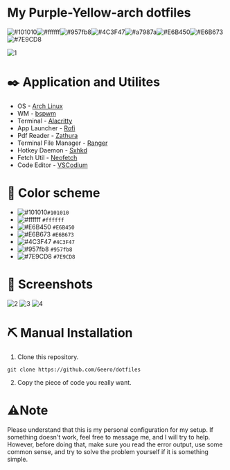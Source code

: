 # My Purple-Yellow-arch dotfiles

![#101010](https://placehold.co/15x15/101010/101010.png)![#ffffff](https://placehold.co/15x15/ffffff/ffffff.png)![#957fb8](https://placehold.co/15x15/957fb8/957fb8.png)![#4C3F47](https://placehold.co/15x15/4C3F47/4C3F47.png)![#a7987a](https://placehold.co/15x15/a7987a/a7987a.png)![#E6B450](https://placehold.co/15x15/E6B450/E6B450.png)![#E6B673](https://placehold.co/15x15/E6B673/E6B673.png)![#7E9CD8](https://placehold.co/15x15/7E9CD8/7E9CD8.png)

![1](https://github.com/6eero/Dotfiles/assets/114809573/92cfb6be-2a8e-4dd9-8c81-67dab8f7fb1e)

# ✒️ Application and Utilites
- OS - [Arch Linux](https://wiki.archlinux.org)
- WM - [bspwm](https://github.com/baskerville/bspwm)
- Terminal - [Alacritty](https://github.com/alacritty/alacritty)
- App Launcher - [Rofi](https://github.com/davatorium/rofi)
- Pdf Reader - [Zathura](https://github.com/pwmt/zathura)
- Terminal File Manager - [Ranger](https://github.com/ranger/ranger)
- Hotkey Daemon - [Sxhkd](https://github.com/baskerville/sxhkd)
- Fetch Util - [Neofetch](https://github.com/dylanaraps/neofetch)
- Code Editor - [VSCodium](https://vscodium.com/)

# 🎨 Color scheme
- ![#101010](https://placehold.co/15x15/101010/101010.png)`#101010`
- ![#ffffff](https://placehold.co/15x15/ffffff/ffffff.png) `#ffffff`
- ![#E6B450](https://placehold.co/15x15/E6B450/E6B450.png) `#E6B450`
- ![#E6B673](https://placehold.co/15x15/E6B673/E6B673.png) `#E6B673`
- ![#4C3F47](https://placehold.co/15x15/4C3F47/4C3F47.png) `#4C3F47`
- ![#957fb8](https://placehold.co/15x15/957fb8/957fb8.png) `#957fb8`
- ![#7E9CD8](https://placehold.co/15x15/7E9CD8/7E9CD8.png) `#7E9CD8`


# 📸 Screenshots
![2](https://github.com/6eero/Dotfiles/assets/114809573/80bb6588-f50b-4eb3-a679-f5370a36847e)
![3](https://github.com/6eero/Dotfiles/assets/114809573/2e6b3f5d-1a32-4ad5-a921-25cdfe52484b)
![4](https://github.com/6eero/Dotfiles/assets/114809573/fc05688c-7e10-4e77-8e19-8d70c2229b64)

# ⛏️ Manual Installation
1. Clone this repository.
```
git clone https://github.com/6eero/dotfiles
```

2. Copy the piece of code you really want.

# ⚠️Note
Please understand that this is my personal configuration for my setup. If something doesn't work, feel free to message me, and I will try to help. However, before doing that, make sure you read the error output, use some common sense, and try to solve the problem yourself if it is something simple.
